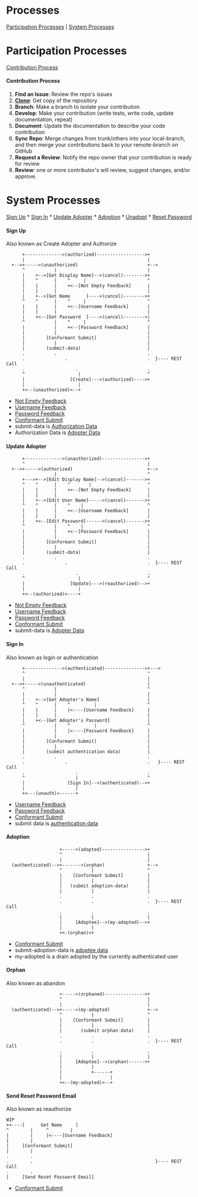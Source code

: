 # Processes
[Participation Processes](#participatin-processes) |
[System Processes](#system-processes)

# Participation Processes

[Contribution Process](#contribution-process)

#### Contribution Process

1. **Find an Issue**: Review the repo's issues
1. [**Clone**](STARTUP.md#manual-setup): Get copy of the repository
1. **Branch**: Make a branch to isolate your contribution
1. **Develop**: Make your contribution (write tests, write code, update documentation, repeat)
1. **Document**: Update the documentation to describe your code contribution
1. **Sync Repo**: Merge changes from trunk/others into your local-branch, and then merge your contributions back to your remote-branch on GitHub
1. **Request a Review**: Notify the repo owner that your contribution is ready for review
1. **Review**: one or more contributor's will review, suggest changes, and/or approve.

# System Processes

[Sign Up](#sign-up) * [Sign In](#sign-in) * [Update Adopter](#update-adopter) * [Adoption](#adoption) * [Unadopt](#unadopt) * [Reset Password](#reset-password)

#### Sign Up
Also known as Create Adopter and Authorize

```
      +-------------->(authorized)------------------>+
      |                                              |
  +-->+----->(unauthorized)                          +-->
      ^           |                                  |
      |    +-->[Get Display Name]-->(cancel)-------->+
      |    ^      |    ^     |                       ^
      |    |      |    +<--[Not Empty Feedback]      |
      |    |      |                                  |
      |    +-->[Get Name      ]---->(cancel)-------->+
      ^    ^      |    ^     |                       ^
      |    |      |    +<--[Username Feedback]       |
      |    |      |                                  |
      |    +<--[Get Password  ]---->(cancel)-------->|
      ^           |    ^     |                       ^
      |           |    +<--[Password Feedback]       |
      |           |                                  |
      |        [Conformant Submit]                   |
      |           |                                  |
      |        (submit-data)                         |
      .           .                                  .
      .               .                              .  }---- REST Call
      .                   .                          .
      ^                    |                         ^
      |                 [Create]--->(authorized)---->+
      |                    |
      +<--(unauthorized)<--+
```
* [Not Empty Feedback](DEFINITIONS.md#not-empty-feedback)
* [Username Feedback](DEFINITIONS.md#username-feedback)
* [Password Feedback](DEFINITIONS.md#password-feedback)
* [Conformant Submit](DEFINITIONS.md#conformant-submit)
* submit-data is [Authorization Data](DEFINITIONS.md#authorization-data)
* Authorization Data is [Adopter Data](DEFINITIONS.md#adopter-data)

#### Update Adopter

```
      +-------------->(unauthorized)---------------->+
      ^                                              |  
  +-->+----->(authorized)                            +-->
                  |                                  ^
      +--->+-->[Edit Display Name]-->(cancel)------->+
      ^    ^      |    ^       |                     ^
      |    |      |    +<--[Not Empty Feedback]      |
      |    |      |                                  |
      |    +-->[Edit User Name]----->(cancel)------->+  
      ^    ^      |    ^    |                        ^
      |    |      |    +<--[Username Feedback]       |
      |    |      |                                  |
      |    +<--[Edit Password]------>(cancel)------->+
      ^           |    ^    |                        ^
      |           |    +<--[Password Feedback]       |
      |           |                                  |
      |        [Conformant Submit]                   |
      |           |                                  |
      |        (submit-data)                         |
      .           .                                  .
      .               .                              .  }---- REST Call
      .                   .                          .
      ^                    |                         ^
      |                 [Update]--->(reauthorized)-->+
      |                    |
      +<--(authorized)<----+   

```
* [Not Empty Feedback](DEFINITIONS.md#not-empty-feedback)
* [Username Feedback](DEFINITIONS.md#username-feedback)
* [Password Feedback](DEFINITIONS.md#password-feedback)
* [Conformant Submit](DEFINITIONS.md#conformant-submit)
* submit-data is [Adopter Data](DEFINITIONS.md#authorization-data)

#### Sign In
Also known as login or authentication
```  
      +-------------->(authenticated)--------------->+--->
      ^                                              ^
      |                                              |
  +-->+----->(unauthenticated)                       |  
      ^           |                                  ^
      |           |                                  |
      |    +-->[Get Adopter's Name]                  |
      ^    ^      |    ^         |                   ^  
      |    |      |    |<----[Username Feedback]     |  
      |    |      |                                  |
      |    +<--[Get Adopter's Password]              |
      ^           |    ^         |                   ^  
      |           |    |<----[Password Feedback]     |  
      |           |                                  |  
      |        [Conformant Submit]                   |
      |           |                                  |  
      |        (submit authentication data)          |
      .           .                                  .    
      .               .                              .   }---- REST Call
      .                   .                          .   
      ^                   |                          ^
      |                [Sign In]-->(authenticated)-->+
      |                   |  
      +<---(unauth)<------+

```
* [Username Feedback](DEFINITIONS.md#username-feedback)
* [Password Feedback](DEFINITIONS.md#password-feedback)
* [Conformant Submit](DEFINITIONS.md#conformant-submit)
* submit data is [authentication data](DEFINITIONS.md#authentication-data)



#### Adoption

```
                    +----->(adopted)---------------->+
                    ^                                |
                    |                                |
  (authenticated)-->+------->(orphan)                +-->
                    ^           |                    ^
                    |    [Conformant Submit]         |
                    |           |                    |
                    |   (submit adoption-data)       |
                    |           |                    |
                    .           .                    .
                    .           .                    .  }---- REST Call
                    .           .                    .
                    |           |                    |
                    |     [Adoptee]-->(my-adopted)-->+
                    |           |
                    +<-(orphan)<+
```
* [Conformant Submit](DEFINITIONS.md#conformant-submit)
* submit-adoption-data is [adoptee data](#DEFINITIONS.md#adoptee-data)
* my-adopted is a drain adopted by the currently authenticated user

#### Orphan
Also known as abandon
```
                    +----->(orphaned)--------------->+
                    ^                                |
                    |                                |
  (authenticated)-->+----->(my-adopted)              +-->
                    ^           |                    ^
                    |    [Conformant Submit]         |
                    |           |                    |
                    |       (submit orphan-data)     |
                    .           .                    .
                    .           .                    .  }---- REST Call
                    .           .                    .
                    |           |                    |
                    |     [Adoptee]-->(orphan)------>+
                    |           |
                    |           +------+
                    |                  |  
                    +<--(my-adopted)<--+

```   

#### Send Reset Password Email
Also known as reauthorize

```
WIP
+<----[      Get Name     ]
^        |     ^        |
|        |     |<----[Username Feedback]
|        |   
|     [Conformant Submit]
|        |
.        .
.        .                                              }---- REST Call
.        .
|     [Send Reset Password Email]

```
* [Conformant Submit](DEFINITIONS.md#conformant-submit)
